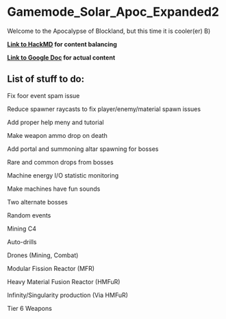 # Gamemode_Solar_Apoc_Expanded2

Welcome to the Apocalypse of Blockland, but this time it is cooler(er) B)

**[Link to HackMD](https://hackmd.io/@Fastmapler/BksGsimCK) for content balancing**

**[Link to Google Doc](https://docs.google.com/file/d/1m3-dcelrbrEDwQBHapI36xYq_OGoO1j0/edit?usp=docslist_api&filetype=msword) for actual content**


## List of stuff to do:

Fix foor event spam issue

Reduce spawner raycasts to fix player/enemy/material spawn issues

Add proper help meny and tutorial

Make weapon ammo drop on death

Add portal and summoning altar spawning for bosses

Rare and common drops from bosses

Machine energy I/O statistic monitoring

Make machines have fun sounds

Two alternate bosses

Random events

Mining C4

Auto-drills

Drones (Mining, Combat)

Modular Fission Reactor (MFR)

Heavy Material Fusion Reactor (HMFuR)

Infinity/Singularity production (Via HMFuR)

Tier 6 Weapons

